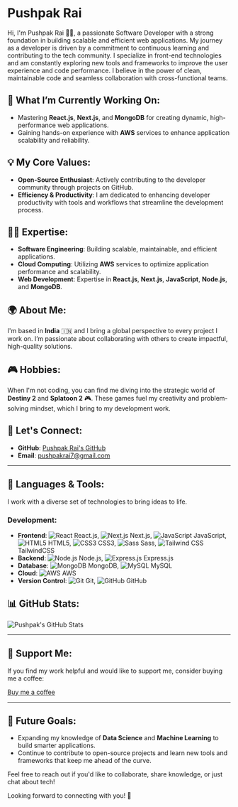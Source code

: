 # Pushpak Rai

Hi, I'm Pushpak Rai 👨‍💻, a passionate Software Developer with a strong foundation in building scalable and efficient web applications. My journey as a developer is driven by a commitment to continuous learning and contributing to the tech community. I specialize in front-end technologies and am constantly exploring new tools and frameworks to improve the user experience and code performance. I believe in the power of clean, maintainable code and seamless collaboration with cross-functional teams. 

## 🚀 What I’m Currently Working On:
- Mastering **React.js**, **Next.js**, and **MongoDB** for creating dynamic, high-performance web applications.
- Gaining hands-on experience with **AWS** services to enhance application scalability and reliability.

## 💡 My Core Values:
- **Open-Source Enthusiast**: Actively contributing to the developer community through projects on GitHub. 
- **Efficiency & Productivity**: I am dedicated to enhancing developer productivity with tools and workflows that streamline the development process.

## 🧑‍💻 Expertise:
- **Software Engineering**: Building scalable, maintainable, and efficient applications.
- **Cloud Computing**: Utilizing **AWS** services to optimize application performance and scalability.
- **Web Development**: Expertise in **React.js**, **Next.js**, **JavaScript**, **Node.js**, and **MongoDB**.

## 🌍 About Me:
I'm based in **India** 🇮🇳 and I bring a global perspective to every project I work on. I’m passionate about collaborating with others to create impactful, high-quality solutions.

## 🎮 Hobbies:
When I'm not coding, you can find me diving into the strategic world of **Destiny 2** and **Splatoon 2** 🎮. These games fuel my creativity and problem-solving mindset, which I bring to my development work.

## 🔗 Let's Connect:
- **GitHub**: [Pushpak Rai's GitHub](https://github.com/pushpakrai)
- **Email**: [pushpakrai7@gmail.com](mailto:pushpakrai7@gmail.com)

---

## 🔧 Languages & Tools:
I work with a diverse set of technologies to bring ideas to life.

### Development:
- **Frontend**: ![React](https://raw.githubusercontent.com/devicons/devicon/master/icons/react/react-original-wordmark.svg) React.js, ![Next.js](https://cdn.worldvectorlogo.com/logos/nextjs-2.svg) Next.js, ![JavaScript](https://raw.githubusercontent.com/devicons/devicon/master/icons/javascript/javascript-original.svg) JavaScript, ![HTML5](https://raw.githubusercontent.com/devicons/devicon/master/icons/html5/html5-original-wordmark.svg) HTML5, ![CSS3](https://raw.githubusercontent.com/devicons/devicon/master/icons/css3/css3-original-wordmark.svg) CSS3, ![Sass](https://raw.githubusercontent.com/devicons/devicon/master/icons/sass/sass-original.svg) Sass, ![Tailwind CSS](https://www.vectorlogo.zone/logos/tailwindcss/tailwindcss-icon.svg) TailwindCSS
- **Backend**: ![Node.js](https://raw.githubusercontent.com/devicons/devicon/master/icons/nodejs/nodejs-original-wordmark.svg) Node.js, ![Express.js](https://raw.githubusercontent.com/devicons/devicon/master/icons/express/express-original-wordmark.svg) Express.js
- **Database**: ![MongoDB](https://raw.githubusercontent.com/devicons/devicon/master/icons/mongodb/mongodb-original-wordmark.svg) MongoDB, ![MySQL](https://raw.githubusercontent.com/devicons/devicon/master/icons/mysql/mysql-original-wordmark.svg) MySQL
- **Cloud**: ![AWS](https://raw.githubusercontent.com/devicons/devicon/master/icons/amazonwebservices/amazonwebservices-original-wordmark.svg) AWS
- **Version Control**: ![Git](https://www.vectorlogo.zone/logos/git-scm/git-scm-icon.svg) Git, ![GitHub](https://raw.githubusercontent.com/devicons/devicon/master/icons/github/github-original-wordmark.svg) GitHub

## 📊 GitHub Stats:
![Pushpak's GitHub Stats](https://github-readme-stats.vercel.app/api/top-langs?username=pushpakrai1607&show_icons=true&locale=en&layout=compact)

---

## 🤝 Support Me:
If you find my work helpful and would like to support me, consider buying me a coffee:

[Buy me a coffee](https://www.buymeacoffee.com/pushpakrair)

---

## 🌱 Future Goals:
- Expanding my knowledge of **Data Science** and **Machine Learning** to build smarter applications.
- Continue to contribute to open-source projects and learn new tools and frameworks that keep me ahead of the curve.

Feel free to reach out if you'd like to collaborate, share knowledge, or just chat about tech!

Looking forward to connecting with you! 🚀

